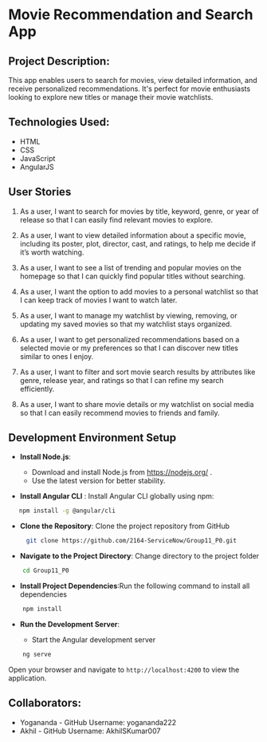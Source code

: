 # Movie Recommendation and Search App

## Project Description: 

This app enables users to search for movies, view detailed information, and receive personalized recommendations. It's perfect for movie enthusiasts looking to explore new titles or manage their movie watchlists.

## Technologies Used:

- HTML
- CSS
- JavaScript
- AngularJS

## User Stories

1. As a user, I want to search for movies by title, keyword, genre, or year of release so that I can easily find relevant movies to explore. 

2. As a user, I want to view detailed information about a specific movie, including its poster, plot, director, cast, and ratings, to help me decide if it’s worth watching.

3. As a user, I want to see a list of trending and popular movies on the homepage so that I can quickly find popular titles without searching.

4. As a user, I want the option to add movies to a personal watchlist so that I can keep track of movies I want to watch later.

5. As a user, I want to manage my watchlist by viewing, removing, or updating my saved movies so that my watchlist stays organized.

6. As a user, I want to get personalized recommendations based on a selected movie or my preferences so that I can discover new titles similar to ones I enjoy.

7. As a user, I want to filter and sort movie search results by attributes like genre, release year, and ratings so that I can refine my search efficiently.

8. As a user, I want to share movie details or my watchlist on social media so that I can easily recommend movies to friends and family.

## Development Environment Setup

- **Install Node.js**:
    - Download and install Node.js from https://nodejs.org/ . 
    - Use the latest version for better stability. 

- **Install Angular CLI** : Install Angular CLI globally using npm: 

 ```bash 
    npm install -g @angular/cli 
 ```
- **Clone the Repository**:  Clone the project repository from GitHub

 ```bash
      git clone https://github.com/2164-ServiceNow/Group11_P0.git
```
- **Navigate to the Project Directory**: Change directory to the project folder

```bash
    cd Group11_P0
```
- **Install Project Dependencies**:Run the following command to install all dependencies

 ```bash
     npm install
```

- **Run the Development Server**: 

    - Start the Angular development server

```bash
    ng serve
```
Open your browser and navigate to `http://localhost:4200` to view the application.


## Collaborators:

- Yogananda - GitHub Username: yogananda222
- Akhil - GitHub Username: AkhilSKumar007
